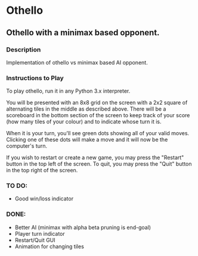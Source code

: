 # Othello
## Othello with a minimax based opponent.

### Description
Implementation of othello vs minimax based AI opponent.

### Instructions to Play
To play othello, run it in any Python 3.x interpreter.

You will be presented with an 8x8 grid on the screen with a 2x2 square of alternating tiles in the middle as described above. There will be a scoreboard in the bottom section of the screen to keep track of your score (how many tiles of your colour) and to indicate whose turn it is.

When it is your turn, you'll see green dots showing all of your valid moves. Clicking one of these dots will make a move and it will now be the computer's turn.

If you wish to restart or create a new game, you may press the "Restart" button in the top left of the screen. To quit, you may press the "Quit" button in the top right of the screen.

### TO DO:
- Good win/loss indicator

### DONE:
- Better AI (minimax with alpha beta pruning is end-goal)
- Player turn indicator
- Restart/Quit GUI
- Animation for changing tiles
